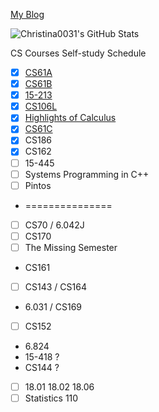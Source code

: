 
[My Blog](https://christina0031.github.io/)

![Christina0031's GitHub Stats](https://github-readme-stats.vercel.app/api?username=Christina0031&count_private=true&show_icons=true&theme=github_dark)

CS Courses Self-study Schedule

- [x] [CS61A](https://christina0031.github.io/2021/10/CS61A/)
- [x] [CS61B](https://christina0031.github.io/2022/01/CS61B/)
- [x] [15-213](https://christina0031.github.io/2022/02/15-213/)
- [x] [CS106L](https://christina0031.github.io/2022/03/CS106L/)
- [x] [Highlights of Calculus](https://christina0031.github.io/2022/04/Highlights-of-Calculus/) 
- [x] [CS61C](https://christina0031.github.io/2022/04/CS61C/)
- [x] CS186
- [x] CS162
- [ ] 15-445
- [ ] Systems Programming in C++
- [ ] Pintos
-  ===============
- [ ] CS70 / 6.042J
- [ ] CS170
- [ ] The Missing Semester
-  CS161
- [ ] CS143 / CS164
-  6.031 / CS169
- [ ] CS152
-  6.824
-  15-418 ?
-  CS144 ?
- [ ] 18.01 18.02 18.06 
- [ ] Statistics 110
<!--
### Hi there 👋

**Christina0031/Christina0031** is a ✨ _special_ ✨ repository because its `README.md` (this file) appears on your GitHub profile.

Here are some ideas to get you started:

- 🔭 I’m currently working on ...
- 🌱 I’m currently learning ...
- 👯 I’m looking to collaborate on ...
- 🤔 I’m looking for help with ...
- 💬 Ask me about ...
- 📫 How to reach me: ...
- 😄 Pronouns: ...
- ⚡ Fun fact: ...
-->
